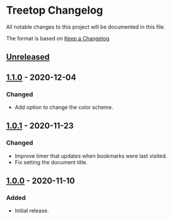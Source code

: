 # Treetop Changelog
All notable changes to this project will be documented in this file.

The format is based on [Keep a Changelog](https://keepachangelog.com/en/1.0.0/).

## [Unreleased]

## [1.1.0] - 2020-12-04
### Changed
- Add option to change the color scheme.

## [1.0.1] - 2020-11-23
### Changed
- Improve timer that updates when bookmarks were last visited.
- Fix setting the document title.

## [1.0.0] - 2020-11-10
### Added
- Initial release.

[Unreleased]: https://github.com/msmolens/treetop/compare/v1.1.0...HEAD
[1.1.0]: https://github.com/msmolens/treetop/releases/tag/v1.1.0
[1.0.1]: https://github.com/msmolens/treetop/releases/tag/v1.0.1
[1.0.0]: https://github.com/msmolens/treetop/releases/tag/v1.0.0
